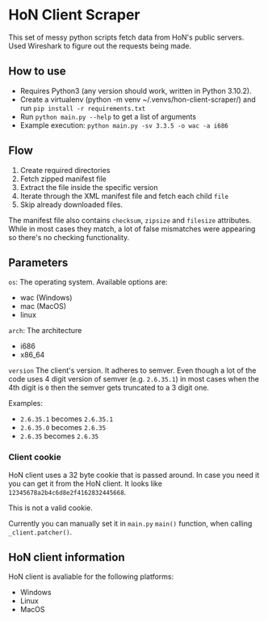 # HoN Client Scraper

This set of messy python scripts fetch data from HoN's public servers.
Used Wireshark to figure out the requests being made.

## How to use

- Requires Python3 (any version should work, written in Python 3.10.2).
- Create a virtualenv (python -m venv ~/.venvs/hon-client-scraper/) and run `pip install -r requirements.txt`
- Run `python main.py --help` to  get a list of arguments
- Example execution: `python main.py -sv 3.3.5 -o wac -a i686`

## Flow

1. Create required directories
2. Fetch zipped manifest file
3. Extract the file inside the specific version
4. Iterate through the XML manifest file and fetch each child `file`
5. Skip already downloaded files.

The manifest file also contains `checksum`, `zipsize` and `filesize` attributes. While in most cases they match, a lot of false mismatches were appearing so there's no checking functionality.

## Parameters

`os`: The operating system. Available options are:

- wac (Windows)
- mac (MacOS)
- linux

`arch`: The architecture

- i686
- x86_64

`version` The client's version. It adheres to semver. Even though a lot of the code uses 4 digit version of semver (e.g. `2.6.35.1`) in most cases when the 4th digit is `0` then the semver gets truncated to a 3 digit one.

Examples:

- `2.6.35.1` becomes `2.6.35.1`
- `2.6.35.0` becomes `2.6.35`
- `2.6.35` becomes `2.6.35`

### Client cookie

HoN client uses a 32 byte cookie that is passed around. In case you need it you can get it from the HoN client. It looks like `12345678a2b4c6d8e2f4162832445668`.

This is not a valid cookie.

Currently you can manually set it in `main.py` `main()` function, when calling `_client.patcher()`.

## HoN client information

HoN client is avaliable for the following platforms:

- Windows
- Linux
- MacOS
